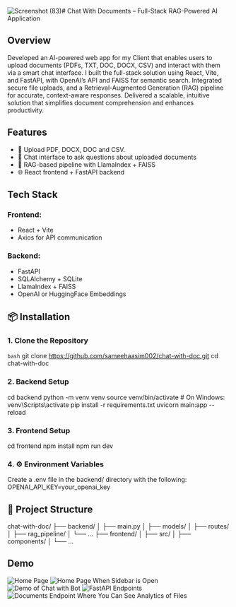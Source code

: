 ![Screenshot (83)](https://github.com/user-attachments/assets/47d3535c-05e0-492b-bb94-5e716700e042)# Chat With Documents – Full-Stack RAG-Powered AI Application
## Overview

Developed an AI-powered web app for my Client that enables users to upload documents (PDFs, TXT, DOC, DOCX, CSV) and interact with them via a smart chat interface. I built the full-stack solution using React, Vite, and FastAPI, with OpenAI’s API and FAISS for semantic search. Integrated secure file uploads, and a Retrieval-Augmented Generation (RAG) pipeline for accurate, context-aware responses. Delivered a scalable, intuitive solution that simplifies document comprehension and enhances productivity.

## Features
- 📁 Upload PDF, DOCX, DOC and CSV.
- 💬 Chat interface to ask questions about uploaded documents
- 🧠 RAG-based pipeline with LlamaIndex + FAISS
- 🌐 React frontend + FastAPI backend

## Tech Stack
### Frontend: 
- React + Vite
- Axios for API communication

### Backend:
- FastAPI
- SQLAlchemy + SQLite
- LlamaIndex + FAISS
- OpenAI or HuggingFace Embeddings

## 📦 Installation

### 1. Clone the Repository

```bash```
git clone https://github.com/sameehaasim002/chat-with-doc.git
cd chat-with-doc

### 2. Backend Setup

cd backend
python -m venv venv
source venv/bin/activate  # On Windows: venv\Scripts\activate
pip install -r requirements.txt
uvicorn main:app --reload

### 3. Frontend Setup

cd frontend
npm install
npm run dev

### 4. ⚙️ Environment Variables

Create a .env file in the backend/ directory with the following:
OPENAI_API_KEY=your_openai_key

## 📄 Project Structure
chat-with-doc/
├── backend/
│   ├── main.py
│   ├── models/
│   ├── routes/
│   ├── rag_pipeline/
│   └── ...
├── frontend/
│   ├── src/
│   ├── components/
│   └── ...

## Demo
![Home Page](https://github.com/user-attachments/assets/57f22858-5ffa-48bc-ab94-246f27353cc8)
![Home Page When Sidebar is Open](https://github.com/user-attachments/assets/ebba764f-90d7-4f31-9232-6f722c4ec14e)
![Demo of Chat with Bot](https://github.com/user-attachments/assets/19b310aa-50dc-4853-a9ff-945fc4396952)
![FastAPI Endpoints ](https://github.com/user-attachments/assets/8a310871-6f89-4854-8e40-cf85d6d1e6c3)
![Documents Endpoint Where You Can See Analytics of Files](https://github.com/user-attachments/assets/b11eae70-ef16-4e4c-97df-417cb53805a8)
